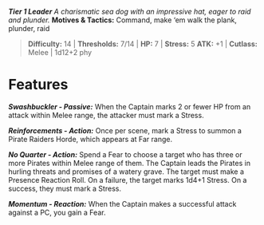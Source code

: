 ***Tier 1 Leader***
*A charismatic sea dog with an impressive hat, eager to raid and plunder.*
**Motives & Tactics:** Command, make ‘em walk the plank, plunder, raid

> **Difficulty:** 14 | **Thresholds:** 7/14 | **HP:** 7 | **Stress:** 5
> **ATK:** +1 | **Cutlass:** Melee | 1d12+2 phy

# Features

***Swashbuckler - Passive:*** When the Captain marks 2 or fewer HP from an attack within Melee range, the attacker must mark a Stress.

***Reinforcements - Action:*** Once per scene, mark a Stress to summon a Pirate Raiders Horde, which appears at Far range.

***No Quarter - Action:*** Spend a Fear to choose a target who has three or more Pirates within Melee range of them. The Captain leads the Pirates in hurling threats and promises of a watery grave. The target must make a Presence Reaction Roll. On a failure, the target marks 1d4+1 Stress. On a success, they must mark a Stress.

***Momentum - Reaction:*** When the Captain makes a successful attack against a PC, you gain a Fear.
